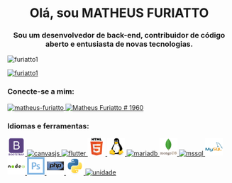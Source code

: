 <h1 align = "center"> Olá, sou MATHEUS FURIATTO </h1>
<h3 align = "center"> Sou um desenvolvedor de back-end, contribuidor de código aberto e entusiasta de novas tecnologias. </h3>

<p align = "left"> <img src = "https://komarev.com/ghpvc/?username=furiatto1&label=Profile%20views&color=0e75b6&style=flat" alt = "furiatto1" /> </p>

<p align = "left"> <a href="https://github.com/ryo-ma/github-profile-trophy"> <img src = "https://github-profile-trophy.vercel.app/?username = furiatto1 "alt =" furiatto1 "/> </a> </p>

<h3 align =" left "> Conecte-se a mim: </h3>
<p align =" left ">
<a href="https://linkedin.com/in/matheus-furiatto-51aab815b" target="blank"> <img align = "center" src = "https://raw.githubusercontent.com/rahuldkjain/github-profile-readme-generator/neutral-icons/src/images/icons/Social/linked-in-alt.svg "alt =" matheus-furiatto "height =" 30 "width =" 40 "/> </a>
<a href = "https://discord.gg/Matheus Furiatto # 1960" target = "blank"> <img align = "center" src = "https://raw.githubusercontent.com/rahuldkjain/github-profile-readme-generator/neutral-icons/src/images/icons/Social/discord.svg "alt =" Matheus Furiatto # 1960 "height =" 30 "width =" 40 "/> </a>
</p>

<h3 align = "left"> Idiomas e ferramentas: </h3>
<p align = "left"> <a href="https://developer.android.com" target="_blank"> <img src = "https://raw.githubusercontent.com/devicons/devicon/master/icons/bootstrap/bootstrap-plain-wordmark.svg"alt =" bootstrap "width =" 40 "height =" 40 " /> </a> <a href="https://canvasjs.com" target="_blank"> <img src = "https: //raw.githubusercontent.com / Hardik0307 / Hardik0307 / master / assets / canvasjs-charts.svg "alt =" canvasjs "width =" 40 "height =" 40 "/> </a> <a href =" https://flutter.dev " target = "_ blank"> <img src = "https://www.vectorlogo.zone/logos/flutterio/flutterio-icon.svg" alt = "flutter" width = "40" height = "40" /> </ a> <a href="https://www.w3.org/html/" target="_blank"> <img src = "https://raw.githubusercontent.com/devicons/devicon/master/icons/html5/html5-original-wordmark.svg "alt =" html5 "width =" 40 "height =" 40 "/> </a> <a href =" https://www.linux.org/ "target =" _ em branco "><img src = "https://raw.githubusercontent.com/devicons/devicon/master/icons/linux/linux-original.svg" alt = "linux" width = "40" height = "40" /> </ a> <a href="https://mariadb.org/" target="_blank"> <img src = "https://www.vectorlogo.zone/logos/mariadb/mariadb-icon.svg" alt = " mariadb "width =" 40 "height =" 40 "/> </a> <a href="https://www.mongodb.com/" target="_blank"> <img src =" https://raw.githubusercontent.com/devicons/devicon/master/icons/mongodb/mongodb-original-wordmark.svg "alt =" mongodb "width =" 40 "height =" 40 "/> </a> <a href =" https : // www.microsoft.com/en-us/sql-server "target =" _ blank "> <img src =" https://cdn.worldvectorlogo.com/logos/microsoft-sql-server.svg "alt =" mssql "width = "40" height = "40" /> </a> <a href="https://www.mysql.com/" target="_blank"> <img src = "https://raw.githubusercontent.com/devicons/devicon/master/icons/mysql/mysql-original-wordmark.svg "alt =" mysql "width =" 40 "height =" 40 "/> </a> <a href =" https: // nodejs .org "target =" _ blank "> <img src =" https://raw.githubusercontent.com/devicons/devicon/master/icons/nodejs/nodejs-original-wordmark.svg "alt =" nodejs "width =" 40 "altura =" 40 "/> </a> <a href="https://www.photoshop.com/en" target="_blank"> <img src = "https://raw.githubusercontent.com/devicons/devicon/master/icons/photoshop/photoshop-line.svg "alt =" photoshop "width =" 40 "height =" 40 "/> </a> <a href =" https://www.php.net "target =" _ blank "> <img src ="https://raw.githubusercontent.com/devicons/devicon/master/icons/php/php-original.svg" alt ="php"width =" 40 "height =" 40 "/> </a> <a href="https://www.python.org" target="_blank"> <img src = "https://raw.githubusercontent.com/devicons/devicon/master/icons/python/python-original.svg "alt = "python" width = "40" height = "40" /> </a> <a href="https://unity.com/" target="_blank"> <img src = "https://www.vectorlogo.zone/logos/unity3d/unity3d-icon.svg "alt =" unidade "largura =" 40 "altura =" 40 "/> </a> </p>

